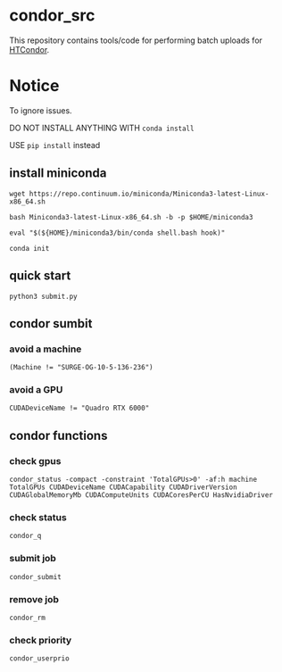 # condor_src

This repository contains tools/code for performing batch uploads for [HTCondor](https://htcondor.org/).

# Notice

To ignore issues.

DO NOT INSTALL ANYTHING WITH   `conda install`

USE `pip install` instead

## install miniconda

`wget https://repo.continuum.io/miniconda/Miniconda3-latest-Linux-x86_64.sh`

`bash Miniconda3-latest-Linux-x86_64.sh -b -p $HOME/miniconda3`

`eval "$(${HOME}/miniconda3/bin/conda shell.bash hook)"`

`conda init`

## quick start

`python3 submit.py`

## condor sumbit

### avoid a machine

`(Machine != "SURGE-OG-10-5-136-236")`

### avoid a GPU

`CUDADeviceName != "Quadro RTX 6000"`

## condor functions

### check gpus

`condor_status -compact -constraint 'TotalGPUs>0' -af:h machine TotalGPUs CUDADeviceName CUDACapability CUDADriverVersion CUDAGlobalMemoryMb CUDAComputeUnits CUDACoresPerCU HasNvidiaDriver`

### check status

`condor_q`

### submit job

`condor_submit`

### remove job

`condor_rm`

### check priority

`condor_userprio`
